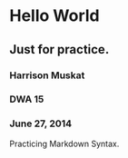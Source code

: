 # Hello World

## Just for practice.

### Harrison Muskat
### DWA 15
### June 27, 2014

Practicing Markdown Syntax.